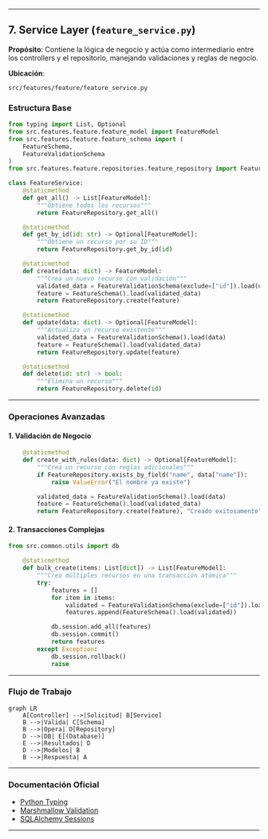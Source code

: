 
---

## 7. Service Layer (`feature_service.py`)  
**Propósito**: Contiene la lógica de negocio y actúa como intermediario entre los controllers y el repositorio, manejando validaciones y reglas de negocio.  

**Ubicación**:  
```
src/features/feature/feature_service.py  
```

### Estructura Base  
```python  
from typing import List, Optional  
from src.features.feature.feature_model import FeatureModel  
from src.features.feature.feature_schema import (  
    FeatureSchema,  
    FeatureValidationSchema  
)  
from src.features.feature.repositories.feature_repository import FeatureRepository  

class FeatureService:  
    @staticmethod  
    def get_all() -> List[FeatureModel]:  
        """Obtiene todos los recursos"""  
        return FeatureRepository.get_all()  

    @staticmethod  
    def get_by_id(id: str) -> Optional[FeatureModel]:  
        """Obtiene un recurso por su ID"""  
        return FeatureRepository.get_by_id(id)  

    @staticmethod  
    def create(data: dict) -> FeatureModel:  
        """Crea un nuevo recurso con validación"""  
        validated_data = FeatureValidationSchema(exclude=["id"]).load(data)  
        feature = FeatureSchema().load(validated_data)  
        return FeatureRepository.create(feature)  

    @staticmethod  
    def update(data: dict) -> Optional[FeatureModel]:  
        """Actualiza un recurso existente"""  
        validated_data = FeatureValidationSchema().load(data)  
        feature = FeatureSchema().load(validated_data)  
        return FeatureRepository.update(feature)  

    @staticmethod  
    def delete(id: str) -> bool:  
        """Elimina un recurso"""  
        return FeatureRepository.delete(id)  
```  

---

### Operaciones Avanzadas  

#### 1. **Validación de Negocio**  
```python  
    @staticmethod  
    def create_with_rules(data: dict) -> Optional[FeatureModel]:  
        """Crea un recurso con reglas adicionales"""  
        if FeatureRepository.exists_by_field("name", data["name"]):  
            raise ValueError("El nombre ya existe")

        validated_data = FeatureValidationSchema().load(data)  
        feature = FeatureSchema().load(validated_data)  
        return FeatureRepository.create(feature), "Creado exitosamente"  
```  

#### 2. **Transacciones Complejas**  
```python  
from src.common.utils import db  

    @staticmethod  
    def bulk_create(items: List[dict]) -> List[FeatureModel]:  
        """Crea múltiples recursos en una transacción atómica"""  
        try:  
            features = []  
            for item in items:  
                validated = FeatureValidationSchema(exclude=["id"]).load(item)  
                features.append(FeatureSchema().load(validated))  

            db.session.add_all(features)  
            db.session.commit()  
            return features  
        except Exception:  
            db.session.rollback()  
            raise  
```  


---

### Flujo de Trabajo  

```mermaid  
graph LR  
    A[Controller] -->|Solicitud| B[Service]  
    B -->|Valida| C[Schema]  
    B -->|Opera| D[Repository]  
    D -->|DB| E[(Database)]  
    E -->|Resultados| D  
    D -->|Modelos| B  
    B -->|Respuesta| A  
```  

---


### Documentación Oficial  
- [Python Typing](https://docs.python.org/3/library/typing.html)  
- [Marshmallow Validation](https://marshmallow.readthedocs.io/en/stable/)  
- [SQLAlchemy Sessions](https://docs.sqlalchemy.org/en/20/orm/session_basics.html)  

--- 

